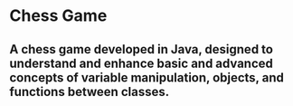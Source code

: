 # Chess Game

## A chess game developed in Java, designed to understand and enhance basic and advanced concepts of variable manipulation, objects, and functions between classes.
